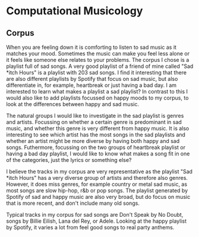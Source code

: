 # Computational Musicology

## Corpus

When you are feeling down it is comforting to listen to sad music as it matches your mood. Sometimes the music can make you feel less alone or it feels like someone else relates to your problems. The corpus I chose is a playlist full of sad songs. A very good playlist of a friend of mine called "Sad \*itch Hours" is a playlist with 203 sad songs. I find it interesting that there are also different playlists by Spotify that focus on sad music, but also differentiate in, for example, heartbreak or just having a bad day. I am interested to learn what makes a playlist a sad playlist? In contrast to this I would also like to add playlists focussed on happy moods to my corpus, to look at the differences between happy and sad music. 

The natural groups I would like to investigate in the sad playlist is genres and artists. Focussing on whether a certain genre is predominant in sad music, and whether this genre is very different from happy music. It is also interesting to see which artist has the most songs in the sad playlists and whether an artist might be more diverse by having both happy and sad songs. Futhermore, focussing on the two groups of heartbreak playlist or having a bad day playlist, I would like to know what makes a song fit in one of the categories, just the lyrics or something else?

I believe the tracks in my corpus are very representative as the playlist "Sad \*itch Hours" has a very diverse group of artists and therefore also genres. However, it does miss genres, for example country or metal sad music, as most songs are slow hip-hop, r&b or pop songs. The playlist generated by Spotify of sad and happy music are also very broad, but do focus on music that is more recent, and don't include many old songs.

Typical tracks in my corpus for sad songs are Don't Speak by No Doubt, songs by Billie Eilish, Lana del Rey, or Adele. Looking at the happy playlist by Spotify, it varies a lot from feel good songs to real party anthems.
